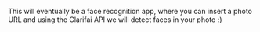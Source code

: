 This will eventually be a face recognition app, where you can insert a photo URL and using the Clarifai API we will detect faces in your photo :)
